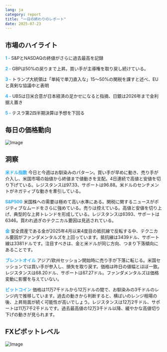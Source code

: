 ```yaml
---
lang: ja
category: report
title: "一日の終わりのレポート"
date: 2025-07-23
---
```



<h2>市場のハイライト</h2>
<strong style="color: #2caef7;">1 - </strong> S&PとNASDAQの終値がさらに過去最高を記録

<strong style="color: #2caef7;">2 - </strong> GBPは50%の戻りまで上昇。買い手が主導権を取り戻し続けている。

<strong style="color: #2caef7;">3 - </strong> トランプ大統領は「単純で単刀直入な」15～50%の関税を課すと述べ、EUと真剣な協議中と表明

<strong style="color: #2caef7;">4 - </strong> UBSは日米合意が日本経済の足かせになると指摘、日銀は2026年まで金利据え置き


<strong style="color: #2caef7;">5 - </strong> テスラ第2四半期決算は予想を下回る



<h2>毎日の価格動向</h2>
<img src="https://markleighedu.github.io/img/Jul-2025/23-Jul-2025/price.jpg" alt="Image"/>

<h2>洞察</h2>
<strong style="color: #2caef7;">米ドル指数</strong> 今日と今週はお馴染みのパターン。買い手が早めに動き、売り手が介入し、米国市場の始値から終値まで値動きを支配。4日連続で高値と安値を切り下げている。レジスタンスは97.33、サポートは96.88。米ドルのセンチメントがネガティブな動きを牽引している。

<strong style="color: #2caef7;">S&P500</strong> 米国株への需要は極めて高い水準にある。関税に関するニュースがポジティブなムードをさらに強めている。売りは控えている。高値と安値を切り上げ、典型的な上昇トレンドを形成している。レジスタンスは6393、サポートは6346。買われ過ぎのテクニカル要因は見逃されている。

<strong style="color: #2caef7;">金</strong> 安全資産である金が2025年4月以来4度目の抵抗線で反転する中、テクニカル要因がファンダメンタルズを上回っています。抵抗線は3439ドル、サポート線は3381ドルです。注目すべきは、金と米ドルが同じ方向、つまり下落傾向にあることです。

<strong style="color: #2caef7;">ブレントオイル</strong> アジア/欧州セッション開始時に売り手が下落に転じる。米国セッションでは買い手が参入し、損失を取り戻す。価格は昨日の値幅とほぼ一致。レジスタンスは68.20ドル、サポートは67.27ドル。ファンダメンタルズは価格変動に影響を与えていない。

<strong style="color: #2caef7;">ビットコイン</strong> 価格は11万7千ドルから12万ドルの間で、お馴染みの3千ドルのレンジ内で推移しています。過去の動きから判断すると、横ばいのレンジ相場の後、上昇局面が続く可能性が高いでしょう。レジスタンスは12万2千ドル、サポートは11万7千2千ドルです。過去最高値の12万3千ドル以降、緩やかな高値切り下げの動きが見られます。



<h2>FXピボットレベル</h2>
<img src="https://markleighedu.github.io/img/Jul-2025/23-Jul-2025/pivot.jpg" alt="Image"/>